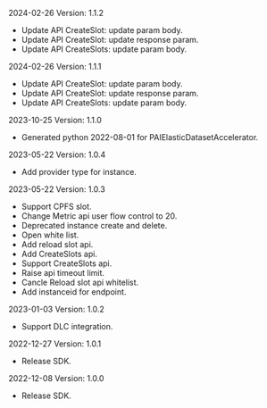 2024-02-26 Version: 1.1.2
- Update API CreateSlot: update param body.
- Update API CreateSlot: update response param.
- Update API CreateSlots: update param body.


2024-02-26 Version: 1.1.1
- Update API CreateSlot: update param body.
- Update API CreateSlot: update response param.
- Update API CreateSlots: update param body.


2023-10-25 Version: 1.1.0
- Generated python 2022-08-01 for PAIElasticDatasetAccelerator.

2023-05-22 Version: 1.0.4
- Add provider type for instance.

2023-05-22 Version: 1.0.3
- Support CPFS slot.
- Change Metric api user flow control to 20.
- Deprecated instance create and delete.
- Open white list.
- Add reload slot api.
- Add CreateSlots api.
- Support CreateSlots api.
- Raise api timeout limit.
- Cancle Reload slot api whitelist.
- Add instanceid for endpoint.

2023-01-03 Version: 1.0.2
- Support DLC integration.

2022-12-27 Version: 1.0.1
- Release SDK.

2022-12-08 Version: 1.0.0
- Release SDK.

